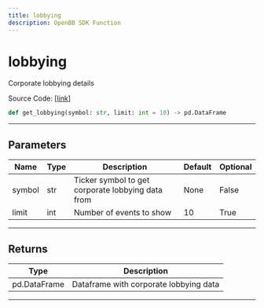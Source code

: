 ```yaml
---
title: lobbying
description: OpenBB SDK Function
---
```


# lobbying

Corporate lobbying details

Source Code: [[link](https://github.com/OpenBB-finance/OpenBBTerminal/tree/main/openbb_terminal/stocks/government/quiverquant_model.py#L531)]

```python
def get_lobbying(symbol: str, limit: int = 10) -> pd.DataFrame
```
---
## Parameters

| Name | Type | Description | Default | Optional |
| ---- | ---- | ----------- | ------- | -------- |
| symbol | str | Ticker symbol to get corporate lobbying data from | None | False |
| limit | int | Number of events to show | 10 | True |

---
## Returns

| Type | Description |
| ---- | ----------- |
| pd.DataFrame | Dataframe with corporate lobbying data |

---
